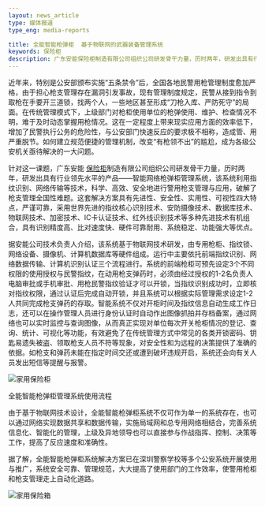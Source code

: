 ```yaml
---
layout: news_article
type: 媒体报道
type_eng: media-reports

title: 全能智能枪弹柜  基于物联网的武器装备管理系统
keywords: 保险柜
description: 广东安能保险柜制造有限公司组织公司研发骨干力量，历时两年，研发出具有行业领先水平的产品——智能网络枪弹柜管理系统，破解了枪支管理全国性难题。
---
```

近年来，特别是公安部颁布实施“五条禁令”后，全国各地民警用枪管理制度愈加严格，由于担心枪支管理存在漏洞引发事故，现有管理制度规定，民警从接到指令到取枪在手要开三道锁，找两个人，一些地区甚至形成“刀枪入库、严防死守”的局面。在传统管理模式下，上级部门对枪柜使用单位的枪弹使用、维护、检查情况不明，难于及时动态掌握用枪情况。这在一定程度上带来现实应用方面的效率低下，增加了民警执行公务的危险性，与公安部门快速反应的要求极不相称，造成管、用严重脱节。如何建立规范便捷的管理机制，改变“有枪领不出”的尴尬，成为各级公安机关亟待解决的一大问题。

针对这一课题，广东安能 [保险柜](http://www.qnn.com.cn/)制造有限公司组织公司研发骨干力量，历时两年，研发出具有行业领先水平的产品——智能网络枪弹柜管理系统，该系统利用指纹识别、网络传输等技术，科学、高效、安全地进行警用枪支管理与应用，破解了枪支管理全国性难题。这套解决方案具有先进性、安全性、实用性、可视性四大特点，严谨可靠，采用世界先进的指纹核心识别技术、安防摄像技术、数据库技术、物联网技术、加密技术、IC卡认证技术、红外线识别技术等多种先进技术有机组合，具有识别精度高、比对速度快、硬件可靠耐用、系统稳定、功能强大等优点。

据安能公司技术负责人介绍，该系统基于物联网技术研发，由专用枪柜、指纹锁、网络设备、摄像机、计算机数据库等硬件组成。运行中主要依托前端指纹识别、网络数据传输、计算机识别认证三个流程进行。系统的前端枪柜可预先设定3个不同权限的使用授权与民警指纹，在动用枪支弹药时，必须由经过授权的1-2名负责人电脑审批或手机审批、用枪民警指纹验证才可以开锁，当指纹识别成功时，立即核对指纹权限，通过认证后完成自动开锁，并且系统可以根据实际管理需求设定1-2人共同完成枪支弹药的存取。智能系统不仅对开柜时间及指纹信息自动生成工作日志，还可以在操作管理人员进行身份认证时自动作出图像抓拍并存档备案，通过网络也可以实时监控与查询图像，从而真正实现对单位每次开关枪柜情况的登记、查询、统计、可视化等功能，有效避免了在传统管理方式中常见的各类开锁密码、钥匙易遗失被盗、领取枪支人员不符等现象，对安全性和为远程的决策提供了准确的依据。如枪支和弹药未能在指定时间交还或遭到破坏违规开启，系统还会向有关人员发出短信等提醒与报警。

![家用保险柜](http://www.qnn.com.cn/image-news/id034101.jpg)

全能智能枪弹柜管理系统使用流程

由于基于物联网技术设计，全能智能枪弹柜系统不仅可作为单一的系统存在，也可以通过网络实现数据共享和数据传输，实施局域网和总专用网络相结合，完善系统信息化、智能化的管理，上级及异地领导也可以直接参与作战指挥、控制、决策等工作，提高了反应速度和准确性。

据了解，全能智能枪弹柜系统解决方案已在深圳警察学校等多个公安系统开展使用与推广，系统安全可靠、管理规范，大大提高了使用部门的工作效率，使警用枪柜和枪支管理走上自动化道路。

![家用保险箱](http://www.qnn.com.cn/image-news/id034102.jpg)
